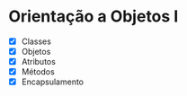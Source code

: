 # Orientação a Objetos I
 -[x] Classes
 -[x] Objetos
 -[x] Atributos
 -[x] Métodos
 -[x] Encapsulamento

